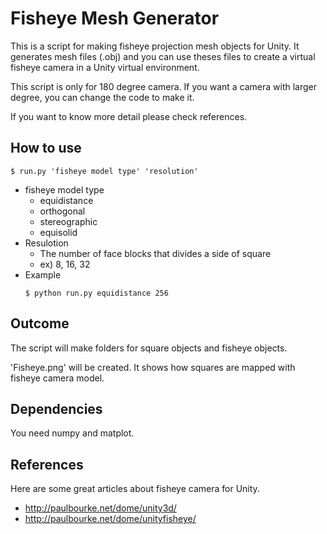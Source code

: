# Fisheye Mesh Generator
This is a script for making fisheye projection mesh objects for Unity.
It generates mesh files (.obj) and you can use theses files to create a virtual fisheye camera in a Unity virtual environment.

This script is only for 180 degree camera. If you want a camera with larger degree, you can change the code to make it.

If you want to know more detail please check references.

## How to use
```shell
$ run.py 'fisheye model type' 'resolution'
```
* fisheye model type
  * equidistance
  * orthogonal
  * stereographic
  * equisolid
* Resulotion
  * The number of face blocks that divides a side of square
  * ex) 8, 16, 32
* Example
   ```shell
   $ python run.py equidistance 256
   ```

## Outcome
The script will make folders for square objects and fisheye objects.

'Fisheye.png' will be created. It shows how squares are mapped with fisheye camera model.

## Dependencies

You need numpy and matplot.

## References
Here are some great articles about fisheye camera for Unity.

* http://paulbourke.net/dome/unity3d/
* http://paulbourke.net/dome/unityfisheye/
